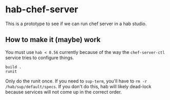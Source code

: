# hab-chef-server
This is a prototype to see if we can run chef server in a hab studio.

## How to make it (maybe) work
You must use `hab < 0.56` currently because of the way the `chef-server-ctl` service
tries to configure things.

```
build .
runit
```

Only do the runit once. If you need to `sup-term`, you'll have to `rm -r /hab/sup/default/specs`.
If you don't do this, hab will likely dead-lock because services will not come up in the correct
order.
